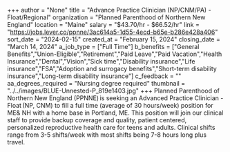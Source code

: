 +++
author = "None"
title = "Advance Practice Clinician (NP/CNM/PA) - Float/Regional"
organization = "Planned Parenthood of Northern New England"
location = "Maine"
salary = "$43.70/hr - $66.52/hr"
link = "https://jobs.lever.co/ppnne/3ac614a5-1d55-4ecd-b65e-b286e428a406"
sort_date = "2024-02-15"
created_at = "February 15, 2024"
closing_date = "March 14, 2024"
a_job_type = ["Full Time"]
b_benefits = ["General Benefits","Union-Eligible","Retirement","Paid Leave","Paid Vacation","Health Insurance","Dental","Vision","Sick time","Disability insurance","Life insurance","FSA","Adoption and surrogacy benefits","Short-term disability insurance","Long-term disability insurance"]
c_feedback = ""
aa_degrees_required = "Nursing degree required"
thumbnail = "../../images/BLUE-Unnested-P_819e1403.jpg"
+++
Planned Parenthood of Northern New England (PPNNE) is seeking an Advanced Practice Clinician - Float (NP, CNM) to fill a full time (average of 30 hours/week) position for ME& NH with a home base in Portland, ME. This position will join our clinical staff to provide backup coverage and quality, patient centered, personalized reproductive health care for teens and adults. Clinical shifts range from 3-5 shifts/week with most shifts being 7-8 hours long plus travel.